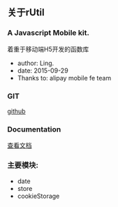 ## 关于rUtil

### A Javascript Mobile kit.

着重于移动端H5开发的函数库

- author: Ling.
- date: 2015-09-29
- Thanks to: alipay mobile fe team

### GIT

[github](https://github.com/wssgcg1213/rUtil)

### Documentation

[查看文档](http://rutil.zeroling.com)

### 主要模块:

- date
- store
- cookieStorage